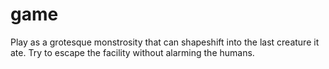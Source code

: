# game
Play as a grotesque monstrosity that can shapeshift into the last creature it ate. Try to escape the facility without alarming the humans.
